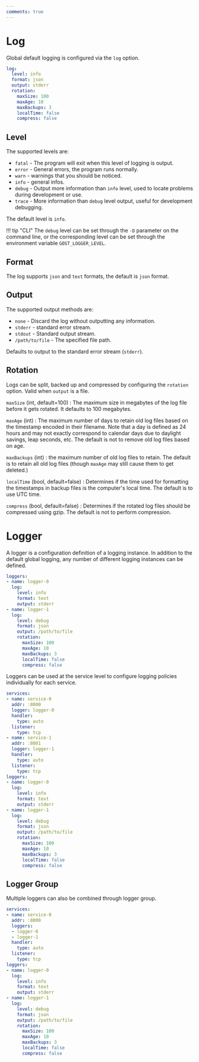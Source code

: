 ```yaml
---
comments: true
---
```


# Log

Global default logging is configured via the `log` option.

```yaml
log:
  level: info
  format: json
  output: stderr
  rotation:
    maxSize: 100
    maxAge: 10
    maxBackups: 3
    localTime: false
    compress: false
```

## Level

The supported levels are:

* `fatal` - The program will exit when this level of logging is output.
* `error` - General errors, the program runs normally.
* `warn` - warnings that you should be noticed.
* `info` - general infos.
* `debug` - Output more information than `info` level, used to locate problems during development or use.
* `trace` - More information than `debug` level output, useful for development debugging.

The default level is `info`.

!!! tip "CLI"
    The `debug` level can be set through the `-D` parameter on the command line, or the corresponding level can be set through the environment variable `GOST_LOGGER_LEVEL`.

## Format

The log supports `json` and `text` formats, the default is `json` format.

## Output

The supported output methods are:

* `none` - Discard the log without outputting any information.
* `stderr` - standard error stream.
* `stdout` - Standard output stream.
* `/path/to/file` - The specified file path.

Defaults to output to the standard error stream (`stderr`).

## Rotation

Logs can be split, backed up and compressed by configuring the `rotation` option. Valid when `output` is a file.

`maxSize` (int, default=100)
:    The maximum size in megabytes of the log file before it gets rotated. It defaults to 100 megabytes.

`maxAge` (int)
:    The maximum number of days to retain old log files based on the timestamp encoded in their filename. Note that a day is defined as 24 hours and may not exactly correspond to calendar days due to daylight savings, leap seconds, etc. The default is not to remove old log files based on age.

`maxBackups` (int)
:    the maximum number of old log files to retain. The default is to retain all old log files (though `maxAge` may still cause them to get deleted.)

`localTime` (bool, default=false)
:    Determines if the time used for formatting the timestamps in backup files is the computer's local time. The default is to use UTC time.

`compress` (bool, default=false)
:    Determines if the rotated log files should be compressed using gzip. The default is not to perform compression.

# Logger

A logger is a configuration definition of a logging instance. In addition to the default global logging, any number of different logging instances can be defined.

```yaml
loggers:
- name: logger-0
  log:
    level: info
    format: text
    output: stderr
- name: logger-1
  log:
    level: debug
    format: json
    output: /path/to/file
    rotation:
      maxSize: 100
      maxAge: 10
      maxBackups: 3
      localTime: false
      compress: false
```

Loggers can be used at the service level to configure logging policies individually for each service.

```yaml hl_lines="4 11"
services:
- name: service-0
  addr: :8000
  logger: logger-0
  handler:
    type: auto
  listener:
    type: tcp
- name: service-1
  addr: :8001
  logger: logger-1
  handler:
    type: auto
  listener:
    type: tcp
loggers:
- name: logger-0
  log:
    level: info
    format: text
    output: stderr
- name: logger-1
  log:
    level: debug
    format: json
    output: /path/to/file
    rotation:
      maxSize: 100
      maxAge: 10
      maxBackups: 3
      localTime: false
      compress: false
```

## Logger Group

Multiple loggers can also be combined through logger group.

```yaml hl_lines="4-6"
services:
- name: service-0
  addr: :8000
  loggers:
  - logger-0
  - logger-1
  handler:
    type: auto
  listener:
    type: tcp
loggers:
- name: logger-0
  log:
    level: info
    format: text
    output: stderr
- name: logger-1
  log:
    level: debug
    format: json
    output: /path/to/file
    rotation:
      maxSize: 100
      maxAge: 10
      maxBackups: 3
      localTime: false
      compress: false
```
